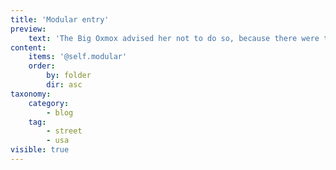 ```yaml
---
title: 'Modular entry'
preview:
    text: 'The Big Oxmox advised her not to do so, because there were thousands of bad Commas, wild Question Marks and devious Semikoli, but the Little Blind Text didn’t listen. She packed her seven versalia, put her initial into the belt and made herself on the way.'
content:
    items: '@self.modular'
    order:
        by: folder
        dir: asc
taxonomy:
    category:
        - blog
    tag:
        - street
        - usa
visible: true
---
```


